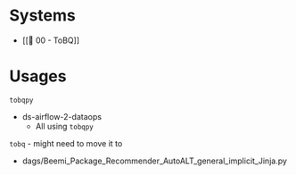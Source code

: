 # Systems
* [[🕎 00 - ToBQ]]


# Usages
`tobqpy`
* ds-airflow-2-dataops
	* All using `tobqpy`

`tobq` - might need to move it to 
* dags/Beemi_Package_Recommender_AutoALT_general_implicit_Jinja.py